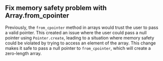 ## Fix memory safety problem with Array.from_cpointer

Previously, the `from_cpointer` method in arrays would trust the user to pass a valid pointer. This created an issue where the user could pass a null pointer using `Pointer.create`, leading to a situation where memory safety could be violated by trying to access an element of the array. This change makes it safe to pass a null pointer to `from_cpointer`, which will create a zero-length array.

